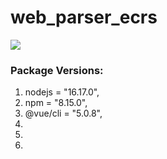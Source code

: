 # web_parser_ecrs

![](https://komarev.com/ghpvc/?username=your-geb3)

### Package Versions:
1. nodejs = "16.17.0",
2. npm = "8.15.0",
3. @vue/cli = "5.0.8",
4.
5.
6.